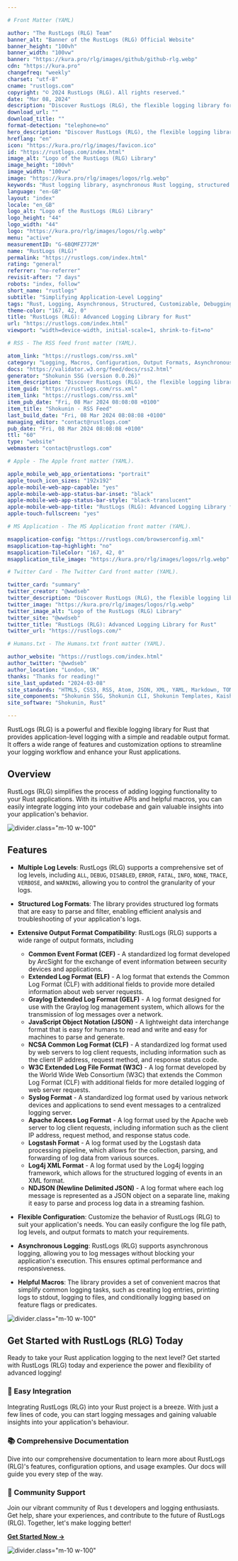 ```yaml
---

# Front Matter (YAML)

author: "The RustLogs (RLG) Team"
banner_alt: "Banner of the RustLogs (RLG) Official Website"
banner_height: "100vh"
banner_width: "100vw"
banner: "https://kura.pro/rlg/images/github/github-rlg.webp"
cdn: "https://kura.pro"
changefreq: "weekly"
charset: "utf-8"
cname: "rustlogs.com"
copyright: "© 2024 RustLogs (RLG). All rights reserved."
date: "Mar 08, 2024"
description: "Discover RustLogs (RLG), the flexible logging library for Rust with structured log formats, asynchronous logging, and extensive customization options."
download_url: ""
download_title: ""
format-detection: "telephone=no"
hero_description: "Discover RustLogs (RLG), the flexible logging library for Rust with structured log formats, asynchronous logging, and extensive customization options."
hreflang: "en"
icon: "https://kura.pro/rlg/images/favicon.ico"
id: "https://rustlogs.com/index.html"
image_alt: "Logo of the RustLogs (RLG) Library"
image_height: "100vh"
image_width: "100vw"
image: "https://kura.pro/rlg/images/logos/rlg.webp"
keywords: "Rust logging library, asynchronous Rust logging, structured log formats, Rust application debugging, customizable logging Rust, Rust development tools, RustLogs RLG features, efficient Rust logging, RustLogs integration, RustLogs documentation"
language: "en-GB"
layout: "index"
locale: "en_GB"
logo_alt: "Logo of the RustLogs (RLG) Library"
logo_height: "44"
logo_width: "44"
logo: "https://kura.pro/rlg/images/logos/rlg.webp"
menu: "active"
measurementID: "G-6BQMFZ772M"
name: "RustLogs (RLG)"
permalink: "https://rustlogs.com/index.html"
rating: "general"
referrer: "no-referrer"
revisit-after: "7 days"
robots: "index, follow"
short_name: "rustlogs"
subtitle: "Simplifying Application-Level Logging"
tags: "Rust, Logging, Asynchronous, Structured, Customizable, Debugging, Development, RustLogs, Integration, Documentation"
theme-color: "167, 42, 0"
title: "RustLogs (RLG): Advanced Logging Library for Rust"
url: "https://rustlogs.com/index.html"
viewport: "width=device-width, initial-scale=1, shrink-to-fit=no"

# RSS - The RSS feed front matter (YAML).

atom_link: "https://rustlogs.com/rss.xml"
category: "Logging, Macros, Configuration, Output Formats, Asynchronous, Performance, Error Handling, Filtering, Customization, Integration"
docs: "https://validator.w3.org/feed/docs/rss2.html"
generator: "Shokunin SSG (version 0.0.26)"
item_description: "Discover RustLogs (RLG), the flexible logging library for Rust with structured log formats, asynchronous logging, and extensive customization options."
item_guid: "https://rustlogs.com/rss.xml"
item_link: "https://rustlogs.com/rss.xml"
item_pub_date: "Fri, 08 Mar 2024 08:08:08 +0100"
item_title: "Shokunin - RSS Feed"
last_build_date: "Fri, 08 Mar 2024 08:08:08 +0100"
managing_editor: "contact@rustlogs.com"
pub_date: "Fri, 08 Mar 2024 08:08:08 +0100"
ttl: "60"
type: "website"
webmaster: "contact@rustlogs.com"

# Apple - The Apple front matter (YAML).

apple_mobile_web_app_orientations: "portrait"
apple_touch_icon_sizes: "192x192"
apple-mobile-web-app-capable: "yes"
apple-mobile-web-app-status-bar-inset: "black"
apple-mobile-web-app-status-bar-style: "black-translucent"
apple-mobile-web-app-title: "RustLogs (RLG): Advanced Logging Library for Rust"
apple-touch-fullscreen: "yes"

# MS Application - The MS Application front matter (YAML).

msapplication-config: "https://rustlogs.com/browserconfig.xml"
msapplication-tap-highlight: "no"
msapplication-TileColor: "167, 42, 0"
msapplication_tile_image: "https://kura.pro/rlg/images/logos/rlg.webp"

# Twitter Card - The Twitter Card front matter (YAML).

twitter_card: "summary"
twitter_creator: "@wwdseb"
twitter_description: "Discover RustLogs (RLG), the flexible logging library for Rust with structured log formats, asynchronous logging, and extensive customization options."
twitter_image: "https://kura.pro/rlg/images/logos/rlg.webp"
twitter_image_alt: "Logo of the RustLogs (RLG) Library"
twitter_site: "@wwdseb"
twitter_title: "RustLogs (RLG): Advanced Logging Library for Rust"
twitter_url: "https://rustlogs.com/"

# Humans.txt - The Humans.txt front matter (YAML).

author_website: "https://rustlogs.com/index.html"
author_twitter: "@wwdseb"
author_location: "London, UK"
thanks: "Thanks for reading!"
site_last_updated: "2024-03-08"
site_standards: "HTML5, CSS3, RSS, Atom, JSON, XML, YAML, Markdown, TOML"
site_components: "Shokunin SSG, Shokunin CLI, Shokunin Templates, Kaishi Templates, Kaishi Themes"
site_software: "Shokunin, Rust"

---
```


RustLogs (RLG) is a powerful and flexible logging library for Rust that provides application-level logging with a simple and readable output format. It offers a wide range of features and customization options to streamline your logging workflow and enhance your Rust applications.

## Overview

RustLogs (RLG) simplifies the process of adding logging functionality to your Rust applications. With its intuitive APIs and helpful macros, you can easily integrate logging into your codebase and gain valuable insights into your application's behavior.

![divider][divider].class=\"m-10 w-100\"

## Features

- **Multiple Log Levels**: RustLogs (RLG) supports a comprehensive set of log levels, including `ALL`, `DEBUG`, `DISABLED`, `ERROR`, `FATAL`, `INFO`, `NONE`, `TRACE`, `VERBOSE`, and `WARNING`, allowing you to control the granularity of your logs.

- **Structured Log Formats**: The library provides structured log formats that are easy to parse and filter, enabling efficient analysis and troubleshooting of your application's logs.

- **Extensive Output Format Compatibility**: RustLogs (RLG) supports a wide range of output formats, including 
  - **Common Event Format (CEF)** - A standardized log format developed by ArcSight for the exchange of event information between security devices and applications.
  - **Extended Log Format (ELF)** - A log format that extends the Common Log Format (CLF) with additional fields to provide more detailed information about web server requests.
  - **Graylog Extended Log Format (GELF)** - A log format designed for use with the Graylog log management system, which allows for the transmission of log messages over a network.
  - **JavaScript Object Notation (JSON)** - A lightweight data interchange format that is easy for humans to read and write and easy for machines to parse and generate.
  - **NCSA Common Log Format (CLF)** - A standardized log format used by web servers to log client requests, including information such as the client IP address, request method, and response status code.
  - **W3C Extended Log File Format (W3C)** - A log format developed by the World Wide Web Consortium (W3C) that extends the Common Log Format (CLF) with additional fields for more detailed logging of web server requests.
  - **Syslog Format** - A standardized log format used by various network devices and applications to send event messages to a centralized logging server.
  - **Apache Access Log Format** - A log format used by the Apache web server to log client requests, including information such as the client IP address, request method, and response status code.
  - **Logstash Format** - A log format used by the Logstash data processing pipeline, which allows for the collection, parsing, and forwarding of log data from various sources.
  - **Log4j XML Format** - A log format used by the Log4j logging framework, which allows for the structured logging of events in an XML format.
  - **NDJSON (Newline Delimited JSON)** - A log format where each log message is represented as a JSON object on a separate line, making it easy to parse and process log data in a streaming fashion.

- **Flexible Configuration**: Customize the behavior of RustLogs (RLG) to suit your application's needs. You can easily configure the log file path, log levels, and output formats to match your requirements.

- **Asynchronous Logging**: RustLogs (RLG) supports asynchronous logging, allowing you to log messages without blocking your application's execution. This ensures optimal performance and responsiveness.

- **Helpful Macros**: The library provides a set of convenient macros that simplify common logging tasks, such as creating log entries, printing logs to stdout, logging to files, and conditionally logging based on feature flags or predicates.

![divider][divider].class="m-10 w-100"

## Get Started with RustLogs (RLG) Today

Ready to take your Rust application logging to the next level? Get started with RustLogs (RLG) today and experience the power and flexibility of advanced logging!

### 🚀 Easy Integration

Integrating RustLogs (RLG) into your Rust project is a breeze. With just a few lines of code, you can start logging messages and gaining valuable insights into your application's behaviour.

### 📚 Comprehensive Documentation

Dive into our comprehensive documentation to learn more about RustLogs (RLG)'s features, configuration options, and usage examples. Our docs will guide you every step of the way.

### 💬 Community Support

Join our vibrant community of Rus t developers and logging enthusiasts. Get help, share your experiences, and contribute to the future of RustLogs (RLG). Together, let's make logging better!

[**Get Started Now →**](/getting-started/index.html)

![divider][divider].class=\"m-10 w-100\"

[divider]: https://kura.pro/common/images/elements/divider.svg "Divider"
